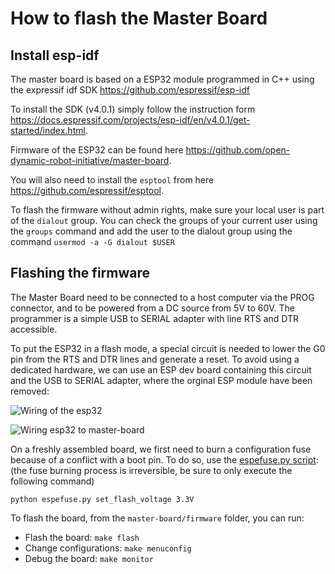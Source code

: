 # How to flash the Master Board

Install esp-idf
--------
The master board is based on a ESP32 module programmed in C++ using the expressif idf SDK https://github.com/espressif/esp-idf

To install the SDK (v4.0.1) simply follow the instruction form https://docs.espressif.com/projects/esp-idf/en/v4.0.1/get-started/index.html.

Firmware of the ESP32 can be found here https://github.com/open-dynamic-robot-initiative/master-board.

You will also need to install the `esptool` from here https://github.com/espressif/esptool.

To flash the firmware without admin rights, make sure your local user is part of the `dialout` group. You can check the groups of your current user using the `groups` command and add the user to the dialout group using the command `usermod -a -G dialout $USER`

Flashing the firmware
--------

The Master Board need to be connected to a host computer via the PROG connector, and to be powered from a DC source from 5V to 60V. The programmer is a simple USB to SERIAL adapter with line RTS and DTR accessible.

To put the ESP32 in a flash mode, a special circuit is needed to lower the G0 pin from the RTS and DTR lines and generate a reset. To avoid using a dedicated hardware, we can use an ESP dev board containing this circuit and the USB to SERIAL adapter, where the orginal ESP module have been removed:

![Wiring of the esp32](../images/master_board_esp32_prog_wire.jpg)

![Wiring esp32 to master-board](../images/master_board_esp32_prog_2.jpg)


On a freshly assembled board, we first need to burn a configuration fuse  because of a conflict with a boot pin. To do so, use the [espefuse.py script](https://github.com/espressif/esptool): (the fuse burning process is irreversible, be sure to only execute the following command)

`python espefuse.py set_flash_voltage 3.3V`

To flash the board, from the `master-board/firmware` folder, you can run:

* Flash the board: `make flash`
* Change configurations: `make menuconfig`
* Debug the board: `make monitor`
